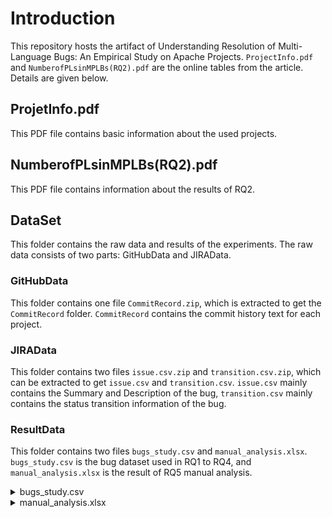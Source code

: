 # Introduction

This repository hosts the artifact of Understanding Resolution of Multi-Language Bugs: An Empirical Study on Apache Projects. `ProjectInfo.pdf` and `NumberofPLsinMPLBs(RQ2).pdf` are the online tables from the article. Details are given below.

## ProjetInfo.pdf

This PDF file contains basic information about the used projects.

## NumberofPLsinMPLBs(RQ2).pdf

This PDF file contains information about the results of RQ2.

## DataSet

This folder contains the raw data and results of the experiments. The raw data consists of two parts: GitHubData and JIRAData.

### GitHubData

This folder contains one file `CommitRecord.zip`, which is extracted to get the `CommitRecord` folder. `CommitRecord` contains the commit history text for each project.

### JIRAData

This folder contains two files `issue.csv.zip` and `transition.csv.zip`, which can be extracted to get `issue.csv` and `transition.csv`. `issue.csv` mainly contains the Summary and Description of the bug, `transition.csv` mainly contains the status transition information of the bug.

### ResultData

This folder contains two files `bugs_study.csv` and `manual_analysis.xlsx`. `bugs_study.csv` is the bug dataset used in RQ1 to RQ4, and `manual_analysis.xlsx` is the result of RQ5 manual analysis.

<details><summary>bugs_study.csv</summary>
<p>
* #
The serial number of the bug.

  * BugID

The unique ID of the bug in the Apache projects. 
</p>
</details>



<details><summary>manual_analysis.xlsx</summary>
<p>
This Excel file has three columns, as explained below:

### BugID

The unique ID of the bug in the Apache projects.

### Bug Resolution Category

Each bug is labelled with a bug resolution category, i.e., a cause for why this bug resolution involves multiple PL.

### Cross-language Calling Mechanisms

Each bug labelled with zero, one, or multiple cross-language calling mechanisms used in this bug resolution.
</p>
</details>




